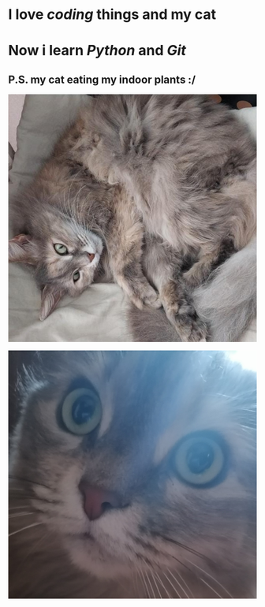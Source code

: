 # I love _coding_ things and my cat
# Now i learn _Python_ and _Git_

## P.S. my cat eating my indoor plants :/

![](/Images/MyCat2.jpeg)

![My cat :3](/Images/MyCat.jpg)